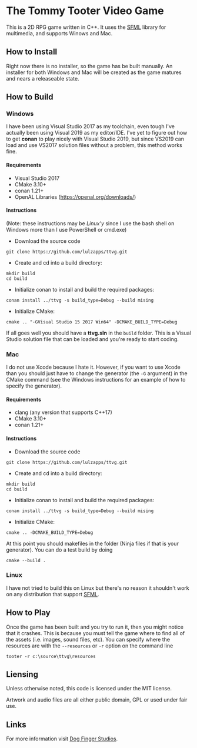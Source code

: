 # The Tommy Tooter Video Game

This is a 2D RPG game written in C++. It uses the [SFML](http://sfml-dev.org/) library for multimedia, and supports Winows and Mac.

## How to Install

Right now there is no installer, so the game has be built manually. An installer for both Windows and Mac will be created as the game matures and nears a releaseable state.

## How to Build

### Windows

I have been using Visual Studio 2017 as my toolchain, even tough I've actually been using Visual 2019 as my editor/IDE. I've yet to figure out how to get **conan** to play nicely with Visual Studio 2019, but since VS2019 can load and use VS2017 solution files without a problem, this method works fine.

#### Requirements
* Visual Studio 2017
* CMake 3.10+
* conan 1.21+
* OpenAL Libraries (https://openal.org/downloads/)

#### Instructions

(Note: these instructions may be _Linux'y_ since I use the bash shell on Windows more than I use PowerShell or cmd.exe)

* Download the source code
```
git clone https://github.com/lulzapps/ttvg.git
```
* Create and cd into a build directory: 
```
mkdir build 
cd build
```
* Initialize conan to install and build the required packages: 
```
conan install ../ttvg -s build_type=Debug --build mising
```
* Initialize CMake: 
```
cmake .. "-GVisual Studio 15 2017 Win64" -DCMAKE_BUILD_TYPE=Debug
```

If all goes well you should have a **ttvg.sln** in the `build` folder. This is a Visual Studio solution file that can be loaded and you're ready to start coding.

### Mac

I do not use Xcode because I hate it. However, if you want to use Xcode than you should just have to change the generator (the `-G` argument) in the CMake command (see the Windows instructions for an example of how to specify the generator).

#### Requirements
* clang (any version that supports C++17)
* CMake 3.10+
* conan 1.21+

#### Instructions

* Download the source code
```
git clone https://github.com/lulzapps/ttvg.git
```
* Create and cd into a build directory: 
```
mkdir build 
cd build
```
* Initialize conan to install and build the required packages: 
```
conan install ../ttvg -s build_type=Debug --build mising
```
* Initialize CMake: 
```
cmake .. -DCMAKE_BUILD_TYPE=Debug
```

At this point you should makefiles in the folder (Ninja files if that is your generator). You can do a test build by doing
```
cmake --build .
```

### Linux

I have not tried to build this on Linux but there's no reason it shouldn't work on any distribution that support [SFML](http://sfml-dev.org/).

## How to Play

Once the game has been built and you try to run it, then you might notice that it crashes. This is because you must tell the game where to find all of the assets (i.e. images, sound files, etc). You can specify where the resources are with the `--resources` or `-r` option on the command line

```
tooter -r c:\source\ttvg\resources
```

## Liensing

Unless otherwise noted, this code is licensed under the MIT license.

Artwork and audio files are all either public domain, GPL or used under fair use. 

## Links

For more information visit [Dog Finger Studios](https://dogfinger.com).